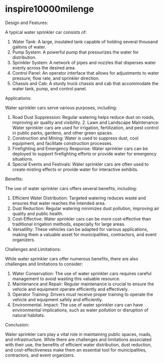 # inspire10000milenge


Design and Features:

A typical water sprinkler car consists of:

1. Water Tank: A large, insulated tank capable of holding several thousand gallons of water.
2. Pump System: A powerful pump that pressurizes the water for distribution.
3. Sprinkler System: A network of pipes and nozzles that disperses water evenly across the desired area.
4. Control Panel: An operator interface that allows for adjustments to water pressure, flow rate, and sprinkler direction.
5. Chassis and Cab: A sturdy truck chassis and cab that accommodate the water tank, pump, and control panel.

Applications:

Water sprinkler cars serve various purposes, including:

1. Road Dust Suppression: Regular watering helps reduce dust on roads, improving air quality and visibility. 2. Lawn and Landscape Maintenance: Water sprinkler cars are used for irrigation, fertilization, and pest control in public parks, gardens, and other green spaces.
3. Construction and Mining: Water is used to suppress dust, cool equipment, and facilitate construction processes.
4. Firefighting and Emergency Response: Water sprinkler cars can be deployed to support firefighting efforts or provide water for emergency situations.
5. Special Events and Festivals: Water sprinkler cars are often used to create misting effects or provide water for interactive exhibits.

Benefits:

The use of water sprinkler cars offers several benefits, including:
1. Efficient Water Distribution: Targeted watering reduces waste and ensures that water reaches the intended area.
2. Dust Reduction: Regular watering minimizes dust pollution, improving air quality and public health.
3. Cost-Effective: Water sprinkler cars can be more cost-effective than traditional irrigation methods, especially for large areas.
4. Versatility: These vehicles can be adapted for various applications, making them a valuable asset for municipalities, contractors, and event organizers.

Challenges and Limitations:

While water sprinkler cars offer numerous benefits, there are also challenges and limitations to consider:

1. Water Conservation: The use of water sprinkler cars requires careful management to avoid wasting this valuable resource.
2. Maintenance and Repair: Regular maintenance is crucial to ensure the vehicle and equipment operate efficiently and effectively.
3. Operator Training: Drivers must receive proper training to operate the vehicle and equipment safely and efficiently.
4. Environmental. Impact: The use of water sprinkler cars can have environmental implications, such as water pollution or disruption of natural habitats.

Conclusion:

Water sprinkler cars play a vital role in maintaining public spaces, roads, and infrastructure. While there are challenges and limitations associated with their use, the benefits of efficient water distribution, dust reduction, and cost-effectiveness make them an essential tool for municipalities, contractors, and event organizers.
